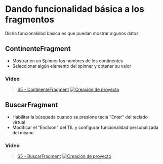 # Dando funcionalidad básica a los fragmentos

Dicha funcionalidad básica es que puedan mostrar algunos datos

## ContinenteFragment
* Mostrar en un Spinner los nombres de los continentes
* Seleccionar algún elemento del spinner y obtener su valor
### Video
> [S5 - ContinenteFragment](https://1drv.ms/v/s!AvB-2ztiY9QqgpUTg6i9EIqnwYZCVw?e=rwENuk)
[![Creación de proyecto](./thumbnail1.png)](https://1drv.ms/v/s!AvB-2ztiY9QqgpUTg6i9EIqnwYZCVw?e=rwENuk "ContinenteFragment")

## BuscarFragment
* Habilitar la búsqueda cuando se presione tecla "Enter" del teclado virtual
* Modificar el "EndIcon" del TIL y configurar funcionalidad personalizada del mismo

### Video
> [S5 - BuscarFragment](https://1drv.ms/u/s!AvB-2ztiY9QqgpUUP9g1Hty-Djq9Iw?e=urfDNw)
[![Creación de proyecto](./thumbnail1.png)](https://1drv.ms/u/s!AvB-2ztiY9QqgpUUP9g1Hty-Djq9Iw?e=urfDNw "BuscarFragment")